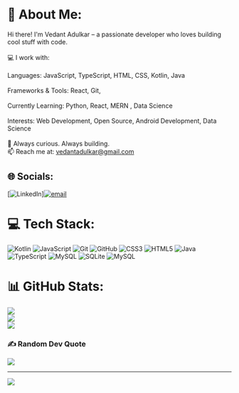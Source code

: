 # 💫 About Me:
Hi there! I'm Vedant Adulkar – a passionate developer who loves building cool stuff with code.<br><br>💻 I work with:<br><br>Languages: JavaScript, TypeScript, HTML, CSS, Kotlin, Java <br><br>Frameworks & Tools: React,  Git, <br><br>Currently Learning: Python, React, MERN , Data Science<br><br>Interests: Web Development, Open Source, Android Development, Data Science <br><br>🌱 Always curious. Always building.<br>📫 Reach me at: vedantadulkar@gmail.com<br>


## 🌐 Socials:
[![LinkedIn](www.linkedin.com/in/vedant-adulkar-a876b931a)][![email](https://img.shields.io/badge/Email-D14836?logo=gmail&logoColor=white)](mailto:vedantadulkar@gmail.com) 

# 💻 Tech Stack:
![Kotlin](https://img.shields.io/badge/kotlin-%237F52FF.svg?style=for-the-badge&logo=kotlin&logoColor=white) ![JavaScript](https://img.shields.io/badge/javascript-%23323330.svg?style=for-the-badge&logo=javascript&logoColor=%23F7DF1E) ![Git](https://img.shields.io/badge/git-%23F05033.svg?style=for-the-badge&logo=git&logoColor=white) ![GitHub](https://img.shields.io/badge/github-%23121011.svg?style=for-the-badge&logo=github&logoColor=white) ![CSS3](https://img.shields.io/badge/css3-%231572B6.svg?style=for-the-badge&logo=css3&logoColor=white) ![HTML5](https://img.shields.io/badge/html5-%23E34F26.svg?style=for-the-badge&logo=html5&logoColor=white) ![Java](https://img.shields.io/badge/java-%23ED8B00.svg?style=for-the-badge&logo=openjdk&logoColor=white) ![TypeScript](https://img.shields.io/badge/typescript-%23007ACC.svg?style=for-the-badge&logo=typescript&logoColor=white) ![MySQL](https://img.shields.io/badge/mysql-4479A1.svg?style=for-the-badge&logo=mysql&logoColor=white) ![SQLite](https://img.shields.io/badge/sqlite-%2307405e.svg?style=for-the-badge&logo=sqlite&logoColor=white) ![MySQL](https://img.shields.io/badge/mysql-4479A1.svg?style=for-the-badge&logo=mysql&logoColor=white)
# 📊 GitHub Stats:
![](https://github-readme-stats.vercel.app/api?username=Vedant-Adulkar&theme=dark&hide_border=false&include_all_commits=false&count_private=false)<br/>
![](https://nirzak-streak-stats.vercel.app/?user=Vedant-Adulkar&theme=dark&hide_border=false)<br/>
![](https://github-readme-stats.vercel.app/api/top-langs/?username=Vedant-Adulkar&theme=dark&hide_border=false&include_all_commits=false&count_private=false&layout=compact)

### ✍️ Random Dev Quote
![](https://quotes-github-readme.vercel.app/api?type=horizontal&theme=dark)

---
[![](https://visitcount.itsvg.in/api?id=Vedant-Adulkar&icon=0&color=0)](https://visitcount.itsvg.in)

<!-- Proudly created with GPRM ( https://gprm.itsvg.in ) -->
